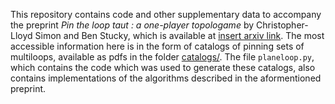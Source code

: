 This repository contains code and other supplementary data to accompany the preprint *Pin the loop taut : a one-player topologame* by Christopher-Lloyd Simon and Ben Stucky, which is available at [insert arxiv link](arxiv.org). The most accessible information here is in the form of catalogs of pinning sets of multiloops, available as pdfs in the folder [catalogs/](https://github.com/ChristopherLloyd/LooPin/tree/main/catalogs/spheriloops). The file ```planeloop.py```, which contains the code which was used to generate these catalogs, also contains implementations of the algorithms described in the aformentioned preprint.